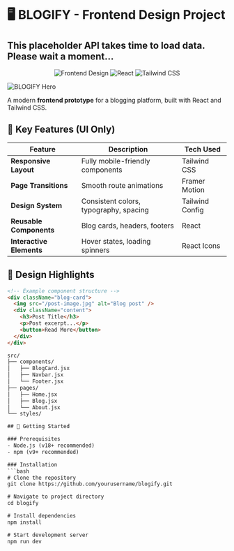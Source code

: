 # 🖥️ BLOGIFY - Frontend Design Project
<div><h2>This placeholder API takes time to load data. Please wait a moment...</h2></div>

<div align="center">
  <img src="https://img.shields.io/badge/Frontend_Only-Design_System-2563eb" alt="Frontend Design">
  <img src="https://img.shields.io/badge/React-19.1.0-blue?logo=react" alt="React">
  <img src="https://img.shields.io/badge/Tailwind_CSS-4.1.11-06B6D4?logo=tailwindcss" alt="Tailwind CSS">
</div>

![BLOGIFY Hero](https://via.placeholder.com/1200x600/2563eb/ffffff?text=BLOGIFY+Frontend+Design)

A modern **frontend prototype** for a blogging platform, built with React and Tailwind CSS.

## 🌟 Key Features (UI Only)

| Feature | Description | Tech Used |
|---------|-------------|-----------|
| **Responsive Layout** | Fully mobile-friendly components | Tailwind CSS |
| **Page Transitions** | Smooth route animations | Framer Motion |
| **Design System** | Consistent colors, typography, spacing | Tailwind Config |
| **Reusable Components** | Blog cards, headers, footers | React |
| **Interactive Elements** | Hover states, loading spinners | React Icons |

## 🎨 Design Highlights

```html
<!-- Example component structure -->
<div className="blog-card">
  <img src="/post-image.jpg" alt="Blog post" />
  <div className="content">
    <h3>Post Title</h3>
    <p>Post excerpt...</p>
    <button>Read More</button>
  </div>
</div>

src/
├── components/         
│   ├── BlogCard.jsx     
│   ├── Navbar.jsx       
│   └── Footer.jsx       
├── pages/               
│   ├── Home.jsx         
│   ├── Blog.jsx         
│   └── About.jsx       
└── styles/            

## 🚀 Getting Started

### Prerequisites
- Node.js (v18+ recommended)
- npm (v9+ recommended)

### Installation
```bash
# Clone the repository
git clone https://github.com/yourusername/blogify.git

# Navigate to project directory
cd blogify

# Install dependencies
npm install

# Start development server
npm run dev
